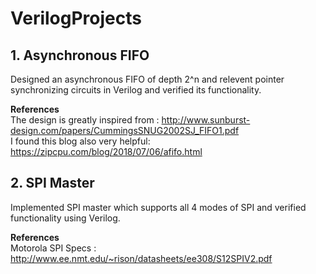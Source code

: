 # VerilogProjects

<h2>1. Asynchronous FIFO </h2> 
Designed an asynchronous FIFO of depth 2^n and relevent pointer synchronizing circuits in Verilog and verified its functionality. <br>

<b>References</b> <br>
  The design is greatly inspired from : http://www.sunburst-design.com/papers/CummingsSNUG2002SJ_FIFO1.pdf <br>
  I found this blog also very helpful:  https://zipcpu.com/blog/2018/07/06/afifo.html

<h2>2. SPI Master </h2> 
Implemented SPI master which supports all 4 modes of SPI and verified functionality using Verilog.
  
 <b>References</b> <br>
   Motorola SPI Specs  : http://www.ee.nmt.edu/~rison/datasheets/ee308/S12SPIV2.pdf
  
